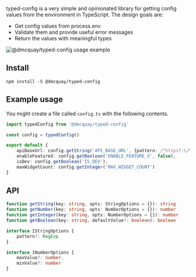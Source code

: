 typed-config is a very simple and opinionated library for getting config values from
the environment in TypeScript. The design goals are:

- Get config values from process.env
- Validate them and provide useful error messages
- Return the values with meaningful types

![@dmcquay/typed-config usage example](http://g.recordit.co/oBYCecaFpq.gif)

## Install

`npm install -S @dmcquay/typed-config`

## Example usage

You might create a file called `config.ts` with the following contents.

```ts
import typedConfig from '@dmcquay/typed-config'

const config = typedConfig()

export default {
    apiBaseUrl: config.getString('API_BASE_URL', {pattern: /^https?:\/\/\w+$/}),
    enableFeatureX: config.getBoolean('ENABLE_FEATURE_X', false),
    isDev: config.getBoolean('IS_DEV'),
    maxWidgetCount: config.getInteger('MAX_WIDGET_COUNT')
}
```

## API

```ts
function getString(key: string, opts: StringOptions = {}): string
function getNumber(key: string, opts: NumberOptions = {}): number
function getInteger(key: string, opts: NumberOptions = {}): number
function getBoolean(key: string, defaultValue?: boolean): boolean

interface IStringOptions {
    pattern?: RegExp
}

interface INumberOptions {
    maxValue?: number,
    minValue?: number
}
```